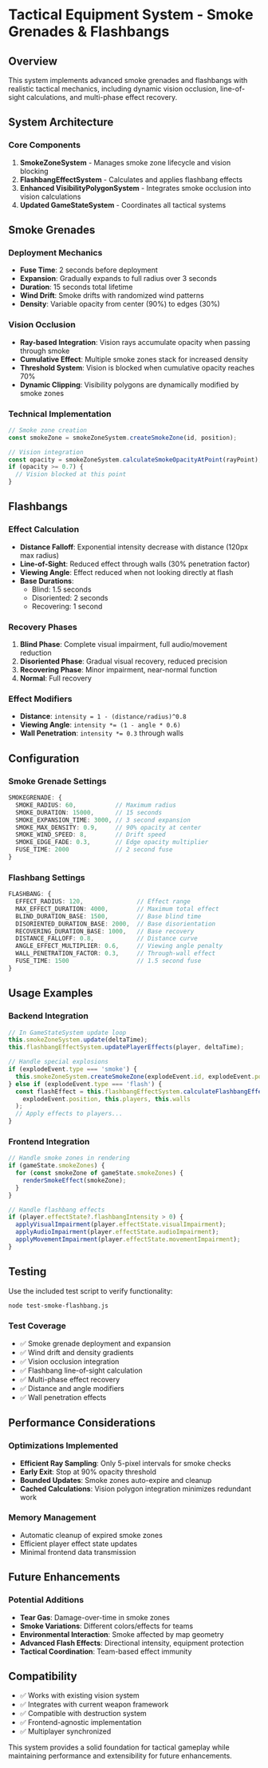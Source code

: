 # Tactical Equipment System - Smoke Grenades & Flashbangs

## Overview

This system implements advanced smoke grenades and flashbangs with realistic tactical mechanics, including dynamic vision occlusion, line-of-sight calculations, and multi-phase effect recovery.

## System Architecture

### Core Components

1. **SmokeZoneSystem** - Manages smoke zone lifecycle and vision blocking
2. **FlashbangEffectSystem** - Calculates and applies flashbang effects
3. **Enhanced VisibilityPolygonSystem** - Integrates smoke occlusion into vision calculations
4. **Updated GameStateSystem** - Coordinates all tactical systems

## Smoke Grenades

### Deployment Mechanics
- **Fuse Time**: 2 seconds before deployment
- **Expansion**: Gradually expands to full radius over 3 seconds
- **Duration**: 15 seconds total lifetime
- **Wind Drift**: Smoke drifts with randomized wind patterns
- **Density**: Variable opacity from center (90%) to edges (30%)

### Vision Occlusion
- **Ray-based Integration**: Vision rays accumulate opacity when passing through smoke
- **Cumulative Effect**: Multiple smoke zones stack for increased density
- **Threshold System**: Vision is blocked when cumulative opacity reaches 70%
- **Dynamic Clipping**: Visibility polygons are dynamically modified by smoke zones

### Technical Implementation
```typescript
// Smoke zone creation
const smokeZone = smokeZoneSystem.createSmokeZone(id, position);

// Vision integration
const opacity = smokeZoneSystem.calculateSmokeOpacityAtPoint(rayPoint);
if (opacity >= 0.7) {
  // Vision blocked at this point
}
```

## Flashbangs

### Effect Calculation
- **Distance Falloff**: Exponential intensity decrease with distance (120px max radius)
- **Line-of-Sight**: Reduced effect through walls (30% penetration factor)
- **Viewing Angle**: Effect reduced when not looking directly at flash
- **Base Durations**: 
  - Blind: 1.5 seconds
  - Disoriented: 2 seconds  
  - Recovering: 1 second

### Recovery Phases
1. **Blind Phase**: Complete visual impairment, full audio/movement reduction
2. **Disoriented Phase**: Gradual visual recovery, reduced precision
3. **Recovering Phase**: Minor impairment, near-normal function
4. **Normal**: Full recovery

### Effect Modifiers
- **Distance**: `intensity = 1 - (distance/radius)^0.8`
- **Viewing Angle**: `intensity *= (1 - angle * 0.6)`
- **Wall Penetration**: `intensity *= 0.3` through walls

## Configuration

### Smoke Grenade Settings
```typescript
SMOKEGRENADE: {
  SMOKE_RADIUS: 60,           // Maximum radius
  SMOKE_DURATION: 15000,      // 15 seconds
  SMOKE_EXPANSION_TIME: 3000, // 3 second expansion
  SMOKE_MAX_DENSITY: 0.9,     // 90% opacity at center
  SMOKE_WIND_SPEED: 8,        // Drift speed
  SMOKE_EDGE_FADE: 0.3,       // Edge opacity multiplier
  FUSE_TIME: 2000             // 2 second fuse
}
```

### Flashbang Settings
```typescript
FLASHBANG: {
  EFFECT_RADIUS: 120,               // Effect range
  MAX_EFFECT_DURATION: 4000,        // Maximum total effect
  BLIND_DURATION_BASE: 1500,        // Base blind time
  DISORIENTED_DURATION_BASE: 2000,  // Base disorientation
  RECOVERING_DURATION_BASE: 1000,   // Base recovery
  DISTANCE_FALLOFF: 0.8,            // Distance curve
  ANGLE_EFFECT_MULTIPLIER: 0.6,     // Viewing angle penalty
  WALL_PENETRATION_FACTOR: 0.3,     // Through-wall effect
  FUSE_TIME: 1500                   // 1.5 second fuse
}
```

## Usage Examples

### Backend Integration
```typescript
// In GameStateSystem update loop
this.smokeZoneSystem.update(deltaTime);
this.flashbangEffectSystem.updatePlayerEffects(player, deltaTime);

// Handle special explosions
if (explodeEvent.type === 'smoke') {
  this.smokeZoneSystem.createSmokeZone(explodeEvent.id, explodeEvent.position);
} else if (explodeEvent.type === 'flash') {
  const flashEffect = this.flashbangEffectSystem.calculateFlashbangEffects(
    explodeEvent.position, this.players, this.walls
  );
  // Apply effects to players...
}
```

### Frontend Integration
```typescript
// Handle smoke zones in rendering
if (gameState.smokeZones) {
  for (const smokeZone of gameState.smokeZones) {
    renderSmokeEffect(smokeZone);
  }
}

// Handle flashbang effects
if (player.effectState?.flashbangIntensity > 0) {
  applyVisualImpairment(player.effectState.visualImpairment);
  applyAudioImpairment(player.effectState.audioImpairment);
  applyMovementImpairment(player.effectState.movementImpairment);
}
```

## Testing

Use the included test script to verify functionality:

```bash
node test-smoke-flashbang.js
```

### Test Coverage
- ✅ Smoke grenade deployment and expansion
- ✅ Wind drift and density gradients  
- ✅ Vision occlusion integration
- ✅ Flashbang line-of-sight calculation
- ✅ Multi-phase effect recovery
- ✅ Distance and angle modifiers
- ✅ Wall penetration effects

## Performance Considerations

### Optimizations Implemented
- **Efficient Ray Sampling**: Only 5-pixel intervals for smoke checks
- **Early Exit**: Stop at 90% opacity threshold
- **Bounded Updates**: Smoke zones auto-expire and cleanup
- **Cached Calculations**: Vision polygon integration minimizes redundant work

### Memory Management
- Automatic cleanup of expired smoke zones
- Efficient player effect state updates
- Minimal frontend data transmission

## Future Enhancements

### Potential Additions
- **Tear Gas**: Damage-over-time in smoke zones
- **Smoke Variations**: Different colors/effects for teams
- **Environmental Interaction**: Smoke affected by map geometry
- **Advanced Flash Effects**: Directional intensity, equipment protection
- **Tactical Coordination**: Team-based effect immunity

## Compatibility

- ✅ Works with existing vision system
- ✅ Integrates with current weapon framework
- ✅ Compatible with destruction system
- ✅ Frontend-agnostic implementation
- ✅ Multiplayer synchronized

This system provides a solid foundation for tactical gameplay while maintaining performance and extensibility for future enhancements.
